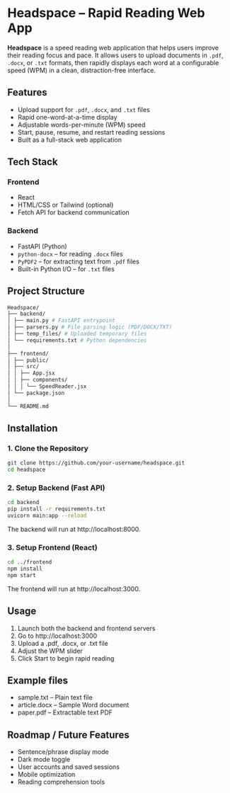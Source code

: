# Headspace – Rapid Reading Web App

**Headspace** is a speed reading web application that helps users improve their reading focus and pace. It allows users to upload documents in `.pdf`, `.docx`, or `.txt` formats, then rapidly displays each word at a configurable speed (WPM) in a clean, distraction-free interface.

## Features

- Upload support for `.pdf`, `.docx`, and `.txt` files
- Rapid one-word-at-a-time display
- Adjustable words-per-minute (WPM) speed
- Start, pause, resume, and restart reading sessions
- Built as a full-stack web application

## Tech Stack

### Frontend
- React
- HTML/CSS or Tailwind (optional)
- Fetch API for backend communication

### Backend
- FastAPI (Python)
- `python-docx` – for reading `.docx` files
- `PyPDF2` – for extracting text from `.pdf` files
- Built-in Python I/O – for `.txt` files

## Project Structure

```bash
Headspace/
├── backend/
│ ├── main.py # FastAPI entrypoint
│ ├── parsers.py # File parsing logic (PDF/DOCX/TXT)
│ ├── temp_files/ # Uploaded temporary files
│ └── requirements.txt # Python dependencies
│
├── frontend/
│ ├── public/
│ ├── src/
│ │ ├── App.jsx
│ │ ├── components/
│ │ │ └── SpeedReader.jsx
│ └── package.json
│
└── README.md
```

## Installation

### 1. Clone the Repository

```bash
git clone https://github.com/your-username/headspace.git
cd headspace
```

### 2. Setup Backend (Fast API)

```bash
cd backend
pip install -r requirements.txt
uvicorn main:app --reload
```
The backend will run at http://localhost:8000.

### 3. Setup Frontend (React)

```bash
cd ../frontend
npm install
npm start
```
The frontend will run at http://localhost:3000.

## Usage

1. Launch both the backend and frontend servers
2. Go to http://localhost:3000
3. Upload a .pdf, .docx, or .txt file
4. Adjust the WPM slider
5. Click Start to begin rapid reading

## Example files

- sample.txt – Plain text file
- article.docx – Sample Word document
- paper.pdf – Extractable text PDF

## Roadmap / Future Features

- Sentence/phrase display mode
- Dark mode toggle
- User accounts and saved sessions
- Mobile optimization
- Reading comprehension tools